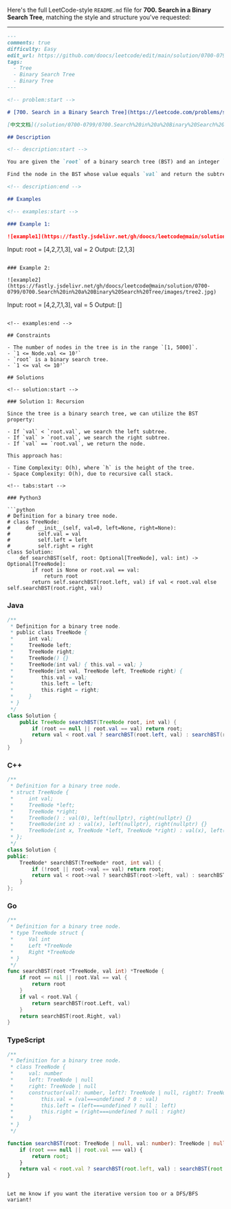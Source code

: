 Here's the full LeetCode-style `README.md` file for **700. Search in a Binary Search Tree**, matching the style and structure you've requested:

---

```md
---
comments: true
difficulty: Easy
edit_url: https://github.com/doocs/leetcode/edit/main/solution/0700-0799/0700.Search%20in%20a%20Binary%20Search%20Tree/README_EN.md
tags:
  - Tree
  - Binary Search Tree
  - Binary Tree
---

<!-- problem:start -->

# [700. Search in a Binary Search Tree](https://leetcode.com/problems/search-in-a-binary-search-tree)

[中文文档](/solution/0700-0799/0700.Search%20in%20a%20Binary%20Search%20Tree/README.md)

## Description

<!-- description:start -->

You are given the `root` of a binary search tree (BST) and an integer `val`.

Find the node in the BST whose value equals `val` and return the subtree rooted with that node. If such a node does not exist, return `null`.

<!-- description:end -->

## Examples

<!-- examples:start -->

### Example 1:

![example1](https://fastly.jsdelivr.net/gh/doocs/leetcode@main/solution/0700-0799/0700.Search%20in%20a%20Binary%20Search%20Tree/images/tree1.jpg)

```
Input: root = [4,2,7,1,3], val = 2
Output: [2,1,3]
```

### Example 2:

![example2](https://fastly.jsdelivr.net/gh/doocs/leetcode@main/solution/0700-0799/0700.Search%20in%20a%20Binary%20Search%20Tree/images/tree2.jpg)

```
Input: root = [4,2,7,1,3], val = 5
Output: []
```

<!-- examples:end -->

## Constraints

- The number of nodes in the tree is in the range `[1, 5000]`.
- `1 <= Node.val <= 10⁷`
- `root` is a binary search tree.
- `1 <= val <= 10⁷`

## Solutions

<!-- solution:start -->

### Solution 1: Recursion

Since the tree is a binary search tree, we can utilize the BST property:

- If `val` < `root.val`, we search the left subtree.
- If `val` > `root.val`, we search the right subtree.
- If `val` == `root.val`, we return the node.

This approach has:

- Time Complexity: O(h), where `h` is the height of the tree.
- Space Complexity: O(h), due to recursive call stack.

<!-- tabs:start -->

### Python3

```python
# Definition for a binary tree node.
# class TreeNode:
#     def __init__(self, val=0, left=None, right=None):
#         self.val = val
#         self.left = left
#         self.right = right
class Solution:
    def searchBST(self, root: Optional[TreeNode], val: int) -> Optional[TreeNode]:
        if root is None or root.val == val:
            return root
        return self.searchBST(root.left, val) if val < root.val else self.searchBST(root.right, val)
```

### Java

```java
/**
 * Definition for a binary tree node.
 * public class TreeNode {
 *     int val;
 *     TreeNode left;
 *     TreeNode right;
 *     TreeNode() {}
 *     TreeNode(int val) { this.val = val; }
 *     TreeNode(int val, TreeNode left, TreeNode right) {
 *         this.val = val;
 *         this.left = left;
 *         this.right = right;
 *     }
 * }
 */
class Solution {
    public TreeNode searchBST(TreeNode root, int val) {
        if (root == null || root.val == val) return root;
        return val < root.val ? searchBST(root.left, val) : searchBST(root.right, val);
    }
}
```

### C++

```cpp
/**
 * Definition for a binary tree node.
 * struct TreeNode {
 *     int val;
 *     TreeNode *left;
 *     TreeNode *right;
 *     TreeNode() : val(0), left(nullptr), right(nullptr) {}
 *     TreeNode(int x) : val(x), left(nullptr), right(nullptr) {}
 *     TreeNode(int x, TreeNode *left, TreeNode *right) : val(x), left(left), right(right) {}
 * };
 */
class Solution {
public:
    TreeNode* searchBST(TreeNode* root, int val) {
        if (!root || root->val == val) return root;
        return val < root->val ? searchBST(root->left, val) : searchBST(root->right, val);
    }
};
```

### Go

```go
/**
 * Definition for a binary tree node.
 * type TreeNode struct {
 *     Val int
 *     Left *TreeNode
 *     Right *TreeNode
 * }
 */
func searchBST(root *TreeNode, val int) *TreeNode {
    if root == nil || root.Val == val {
        return root
    }
    if val < root.Val {
        return searchBST(root.Left, val)
    }
    return searchBST(root.Right, val)
}
```

### TypeScript

```ts
/**
 * Definition for a binary tree node.
 * class TreeNode {
 *     val: number
 *     left: TreeNode | null
 *     right: TreeNode | null
 *     constructor(val?: number, left?: TreeNode | null, right?: TreeNode | null) {
 *         this.val = (val===undefined ? 0 : val)
 *         this.left = (left===undefined ? null : left)
 *         this.right = (right===undefined ? null : right)
 *     }
 * }
 */

function searchBST(root: TreeNode | null, val: number): TreeNode | null {
    if (root === null || root.val === val) {
        return root;
    }
    return val < root.val ? searchBST(root.left, val) : searchBST(root.right, val);
}
```

<!-- tabs:end -->

<!-- solution:end -->

<!-- problem:end -->
```

Let me know if you want the iterative version too or a DFS/BFS variant!    